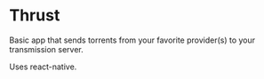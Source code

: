 # Thrust

Basic app that sends torrents from your favorite provider(s) to your transmission server.

Uses react-native.

